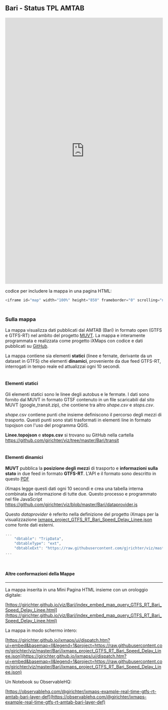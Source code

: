 ## Bari - Status TPL AMTAB


<iframe id="map" width="100%" height="850" frameborder="0" scrolling="no" marginheight="0" marginwidth="0" src="https://gjrichter.github.io/ixmaps/ui/html/embed_sync_Leaflet.html?ui=embed&basemap=ll&legend=1&name=map3&sync=false&footer=true&popout=true&project=https://raw.githubusercontent.com/gjrichter/viz/master/Bari/ixmaps_project_GTFS_RT_Bari_Speed_Delay_Linee.json"></iframe>

codice per includere la mappa in una pagina HTML:

```javascript
<iframe id="map" width="100%" height="850" frameborder="0" scrolling="no" marginheight="0" marginwidth="0" src="https://gjrichter.github.io/ixmaps/ui/dispatch.htm?ui=embed&basemap=ll&legend=1&project=https://raw.githubusercontent.com/gjrichter/viz/master/Bari/ixmaps_project_GTFS_RT_Bari_Speed_Delay_Linee.json"></iframe>
```

### <br>Sulla mappa

La mappa visualizza dati pubblicati dal AMTAB (Bari) in formato open (GTFS e GTFS-RT) nel ambito del progetto [MUVT](https://www.amtab.it/it/openmobilitydata). La mappa e interamente programmata e realizzata come progetto iXMaps con codice e dati pubblicati su [GitHub](https://github.com/gjrichter/viz/tree/master/Bari).

La mappa contiene sia elementi **statici** (linee e fernate, derivante da un dataset in GTFS) che elementi **dinamici**, proveniente da due feed GTFS-RT, interrogati in tempo reale ed attualizzai ogni 10 secondi.

#### <br>Elementi statici

Gli elementi statici sono le linee degli autobus e le fermate. I dati sono fornito dal MUVT in formato GTSF contenuto in un file scaricabili dal sito MUVT (google_transit.zip), che contiene tra altro *shape.csv* e *stops.csv*.

*shape*.csv contiene punti che insieme definiscono il percorso degli mezzi di trasporto. Questi punti sono stati trasformati in elementi line in formato topojson con l'uso del programma QGIS. 

**Linee.topojson** e **stops.csv** si trovano su GitHub nella cartella https://github.com/gjrichter/viz/tree/master/Bari/transit 

#### <br>Elementi dinamici 

**MUVT** pubblica la **posizione degli mezzi** di trasporto e **informazioni sulla stato** in due feed in formato **GTFS-RT**. 
L'API e il formato sono descritto  in questo [PDF](https://www.amtab.it/images/Servizio_Export_GTFS.pdf) 

iXmaps legge questi dati ogni 10 secondi e crea una tabella interna combinata da informazione di tutte due. Questo processo e programmato nel file JavaScript https://github.com/gjrichter/viz/blob/master/Bari/dataprovider.js

Questo *dataprovider* è referito nella definizione del progetto iXmaps per la visualizzazione [ixmaps_project_GTFS_RT_Bari_Speed_Delay_Linee.json](https://github.com/gjrichter/viz/blob/master/Bari/ixmaps_project_GTFS_RT_Bari_Speed_Delay_Linee.json) come fonte dati esterni.

```javascript
...
    "dbtable": "TripData",
    "dbtableType": "ext",
    "dbtableExt": "https://raw.githubusercontent.com/gjrichter/viz/master/Bari/dataprovider.js",
...    
```

<br>

#### Altre conformazioni della Mappe 

------

La mappa inserita in una Mini Pagina HTML insieme con un orologgio digitale:

[https://gjrichter.github.io/viz/Bari/index_embed_map_query_GTFS_RT_Bari_Speed_Delay_Linee.html](https://gjrichter.github.io/viz/Bari/index_embed_map_query_GTFS_RT_Bari_Speed_Delay_Linee.html)



La mappa in modo schermo intero: 

[https://gjrichter.github.io/ixmaps/ui/dispatch.htm?ui=embed&basemap=ll&legend=1&project=https://raw.githubusercontent.com/gjrichter/viz/master/Bari/ixmaps_project_GTFS_RT_Bari_Speed_Delay_Linee.json](https://gjrichter.github.io/ixmaps/ui/dispatch.htm?ui=embed&basemap=ll&legend=1&project=https://raw.githubusercontent.com/gjrichter/viz/master/Bari/ixmaps_project_GTFS_RT_Bari_Speed_Delay_Linee.json)



Un Notebook su ObservableHQ:

[https://observablehq.com/@gjrichter/ixmaps-example-real-time-gtfs-rt-amtab-bari-layer-def](https://observablehq.com/@gjrichter/ixmaps-example-real-time-gtfs-rt-amtab-bari-layer-def)

